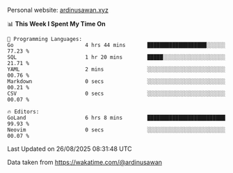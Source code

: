 Personal website: [ardinusawan.xyz](https://ardinusawan.xyz)

<!--START_SECTION:waka-->
📊 **This Week I Spent My Time On** 

```text
💬 Programming Languages: 
Go                       4 hrs 44 mins       ███████████████████░░░░░░   77.23 % 
SQL                      1 hr 20 mins        █████░░░░░░░░░░░░░░░░░░░░   21.71 % 
YAML                     2 mins              ░░░░░░░░░░░░░░░░░░░░░░░░░   00.76 % 
Markdown                 0 secs              ░░░░░░░░░░░░░░░░░░░░░░░░░   00.21 % 
CSV                      0 secs              ░░░░░░░░░░░░░░░░░░░░░░░░░   00.07 % 

🔥 Editors: 
GoLand                   6 hrs 8 mins        █████████████████████████   99.93 % 
Neovim                   0 secs              ░░░░░░░░░░░░░░░░░░░░░░░░░   00.07 % 
```


 Last Updated on 26/08/2025 08:31:48 UTC
<!--END_SECTION:waka-->
Data taken from https://wakatime.com/@ardinusawan
